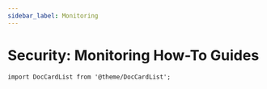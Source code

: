 ```yaml
---
sidebar_label: Monitoring
---
```


# Security: Monitoring How-To Guides

```mdx-code-block
import DocCardList from '@theme/DocCardList';
```

<DocCardList />
